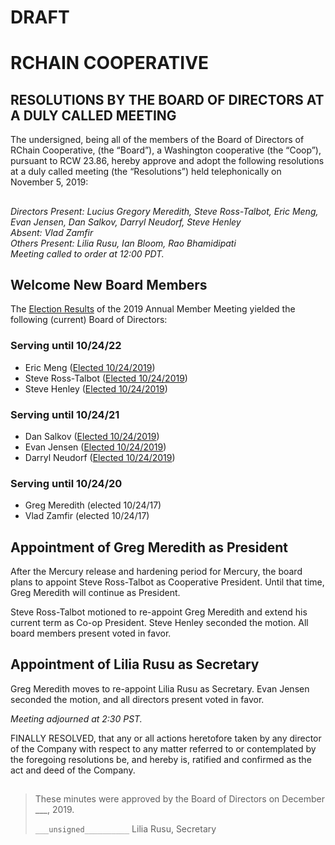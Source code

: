
# DRAFT

# RCHAIN COOPERATIVE

## RESOLUTIONS BY THE BOARD OF DIRECTORS AT A DULY CALLED MEETING

The undersigned, being all of the members of the Board of Directors of RChain Cooperative, (the “Board”), a Washington cooperative (the “Coop”), pursuant to RCW 23.86, hereby approve and adopt the following resolutions at a duly called meeting (the “Resolutions”) held telephonically on November 5, 2019:

##

*Directors Present:  Lucius Gregory Meredith, Steve Ross-Talbot, Eric Meng, Evan Jensen, Dan Salkov, Darryl Neudorf, Steve Henley* \
*Absent:  Vlad Zamfir* \
*Others Present:  Lilia Rusu, Ian Bloom, Rao Bhamidipati* \
*Meeting called to order at 12:00 PDT.*

##

## Welcome New Board Members

The [Election Results](https://github.com/rchain/legaldocs/tree/master/2019%20Annual%20Meeting)
 of the 2019 Annual Member Meeting yielded the following (current) Board of Directors:
### Serving until 10/24/22
 - Eric Meng ([Elected 10/24/2019](https://github.com/rchain/legaldocs/tree/master/2019%20Annual%20Meeting))
 - Steve Ross-Talbot ([Elected 10/24/2019](https://github.com/rchain/legaldocs/tree/master/2019%20Annual%20Meeting))
 - Steve Henley ([Elected 10/24/2019](https://github.com/rchain/legaldocs/tree/master/2019%20Annual%20Meeting))
### Serving until 10/24/21
  - Dan Salkov ([Elected 10/24/2019](https://github.com/rchain/legaldocs/tree/master/2019%20Annual%20Meeting))
  - Evan Jensen  ([Elected 10/24/2019](https://github.com/rchain/legaldocs/tree/master/2019%20Annual%20Meeting))
  - Darryl Neudorf ([Elected 10/24/2019](https://github.com/rchain/legaldocs/tree/master/2019%20Annual%20Meeting))

### Serving until 10/24/20
 - Greg Meredith (elected 10/24/17)
 - Vlad Zamfir (elected 10/24/17)


## Appointment of Greg Meredith as President

After the Mercury release and hardening period for Mercury, the board plans to appoint Steve Ross-Talbot as Cooperative President. Until that time, Greg Meredith will continue as President.

Steve Ross-Talbot motioned to re-appoint Greg Meredith and extend his current term as Co-op President. Steve Henley seconded the motion. All board members present voted in favor.

## Appointment of Lilia Rusu as Secretary

Greg Meredith moves to re-appoint Lilia Rusu as Secretary. Evan Jensen seconded the motion, and all directors present voted in favor.


*Meeting adjourned at 2:30 PST.*

FINALLY RESOLVED, that any or all actions heretofore taken by any director of the Company with respect to any matter referred to or contemplated by the foregoing resolutions be, and hereby is, ratified and confirmed as the act and deed of the Company.

##

>These minutes were approved by the Board of Directors on December ___, 2019.
>
> `___unsigned__________`
> Lilia Rusu, Secretary
